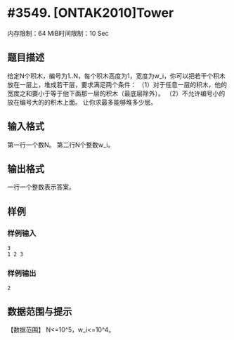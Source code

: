 # #3549. [ONTAK2010]Tower

内存限制：64 MiB时间限制：10 Sec

## 题目描述

给定N个积木，编号为1..N，每个积木高度为1，宽度为w_i，你可以把若干个积木放在一层上，堆成若干层，要求满足两个条件：
（1）对于任意一层的积木，他的宽度之和要小于等于他下面那一层的积木（最底层除外）。
（2）不允许编号小的放在编号大的的积木上面。
让你求最多能够堆多少层。

## 输入格式


第一行一个数N。
第二行N个整数w_i。

## 输出格式

一行一个整数表示答案。

## 样例

### 样例输入

    
    3
    1 2 3
    
    
    

### 样例输出

    
    2
    
    
    
    

## 数据范围与提示

【数据范围】
N<=10^5，w_i<=10^4。
